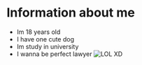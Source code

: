# Information about me
- Im 18 years old
- I have one cute dog
- Im study in university
- I wanna be perfect lawyer
  ![LOL XD](https://www.newsli.ru/wp-content/uploads/2021/07/full_xdoufmn7.jpeg)